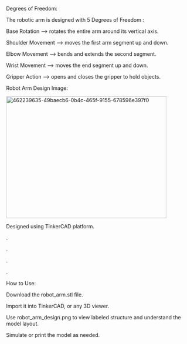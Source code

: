 Degrees of Freedom:

The robotic arm is designed with 5 Degrees of Freedom :

Base Rotation —> rotates the entire arm around its vertical axis.

Shoulder Movement —> moves the first arm segment up and down.

Elbow Movement —> bends and extends the second segment.

Wrist Movement —> moves the end segment up and down.

Gripper Action —> opens and closes the gripper to hold objects.

Robot Arm Design Image:

<img width="437" height="332" alt="462239635-49baecb6-0b4c-465f-9155-678596e397f0" src="https://github.com/user-attachments/assets/703564a5-7dd4-43ff-95f5-f96469bb73e8" />

Designed using TinkerCAD platform.

.

.

.

.

How to Use:

Download the robot_arm.stl file.

Import it into TinkerCAD, or any 3D viewer.

Use robot_arm_design.png to view labeled structure and understand the model layout.

Simulate or print the model as needed.
